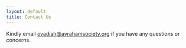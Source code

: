 ```yaml
---
layout: default
title: Contact Us
---
```


Kindly email ovadiah@avrahamsociety.org if you have any questions or concerns. 